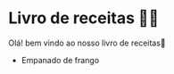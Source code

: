 # Livro de receitas :man_cook:

Olá! bem vindo ao nosso livro de receitas:wave:

* Empanado de frango